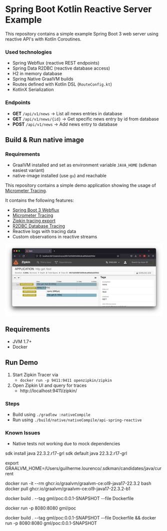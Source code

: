 # Spring Boot Kotlin Reactive Server Example

This repository contains a simple example Spring Boot 3 web server using reactive API's with Kotlin Coroutines.

### Used technologies
- Spring Webflux (reactive REST endpoints)
- Spring Data R2DBC (reactive database access)
- H2 in memory database
- Spring Native GraalVM builds
- Routes defined with Kotlin DSL (`RouteConfig.kt`)
- KotlinX Serialization

### Endpoints
- **GET**  `/api/v1/news` -> List all news entries in database
- **GET**  `/api/v1/news/{id}` -> Get specific news entry by id from database
- **POST** `/api/v1/news` -> Add news entry to database

## Build & Run native image

### Requirements
- GraalVM installed and set as environment variable `JAVA_HOME` (sdkman easiest variant)
- native-image installed (use `gu`) and reachable

This repository contains a simple demo application showing the usage of [Micrometer Tracing](https://micrometer.io/docs/tracing).

It contains the following features:
- [Spring Boot 3 Webflux](https://docs.spring.io/spring-framework/docs/current/reference/html/web-reactive.html)
- [Micrometer Tracing](https://micrometer.io/docs/tracing)
- [Zipkin tracing export](https://github.com/open-telemetry/opentelemetry-java/tree/main/exporters/zipkin)
- [R2DBC Database Tracing](https://github.com/spring-projects-experimental/r2dbc-micrometer-spring-boot)
- Reactive logs with tracing data
- Custom observations in reactive streams

![zipkin.png](docs%2Fimages%2Fzipkin.png)

## Requirements
- JVM 1.7+
- Docker

## Run Demo
1. Start Zipkin Tracer via
    - `docker run -p 9411:9411 openzipkin/zipkin`
2. Open Zipkin UI and query for traces
    - http://localhost:9411/zipkin/

### Steps
- Build using `./gradlew :nativeCompile`
- Run using `./build/native/nativeCompile/api-spring-reactive`

### Known Issues
- Native tests not working due to mock dependencies

sdk install java 22.3.2.r17-grl
sdk default java 22.3.2.r17-grl

export GRAALVM_HOME=/Users/guilherme.lourenco/.sdkman/candidates/java/current

docker run -it --rm ghcr.io/graalvm/graalvm-ce:ol9-java17-22.3.2 bash
docker pull ghcr.io/graalvm/graalvm-ce:ol9-java17-22.3.2-b1


docker build . --tag gml/poc:0.0.1-SNAPSHOT --file Dockerfile

docker run -p 8080:8080 gml/poc


docker build . --tag gml/poc:0.0.1-SNAPSHOT --file Dockerfile && docker run -p 8080:8080 gml/poc:0.0.1-SNAPSHOT